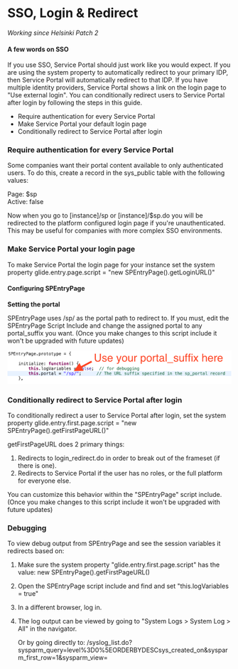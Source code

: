 # SSO, Login & Redirect 

_Working since Helsinki Patch 2_

#### A few words on SSO
If you use SSO, Service Portal should just work like you would expect. If you are using the system property to automatically redirect to your primary IDP, then Service Portal will automatically redirect to that IDP. If you have multiple identity providers, Service Portal shows a link on the login page to "Use external login". You can conditionally redirect users to Service Portal after login by following the steps in this guide.

 * Require authentication for every Service Portal
 * Make Service Portal your default login page
 * Conditionally redirect to Service Portal after login

### Require authentication for every Service Portal

Some companies want their portal content available to only authenticated users. To do this, create a record in the sys_public table with the following values:

Page: $sp  
Active: false

Now when you go to [instance]/sp or [instance]/$sp.do you will be redirected to the platform configured login page if you're unauthenticated. This may be useful for companies with more complex SSO environments.

### Make Service Portal your login page

To make Service Portal the login page for your instance
set the system property glide.entry.page.script = "new SPEntryPage().getLoginURL()"

#### Configuring SPEntryPage

**Setting the portal**

SPEntryPage uses /sp/ as the portal path to redirect to. If you must, edit the SPEntryPage Script Include and change the assigned portal to any portal_suffix you want. (Once you make changes to this script include it won't be upgraded with future updates)

![Screenshot](/assets/sso/portal_suffix.png)


### Conditionally redirect to Service Portal after login

To conditionally redirect a user to Service Portal after login, set the system property glide.entry.first.page.script = "new SPEntryPage().getFirstPageURL()"

getFirstPageURL does 2 primary things:

  1. Redirects to login_redirect.do in order to break out of the frameset (if there is one).
  2. Redirects to Service Portal if the user has no roles, or the full platform for everyone else.

You can customize this behavior within the "SPEntryPage" script include. (Once you make changes to this script include it won't be upgraded with future updates)

### Debugging

To view debug output from SPEntryPage and see the session variables it redirects based on:

  1. Make sure the system property "glide.entry.first.page.script" has the value: new SPEntryPage().getFirstPageURL()

  2. Open the SPEntryPage script include and find and set "this.logVariables = true"

  3. In a different browser, log in.

  4. The log output can be viewed by going to "System Logs > System Log > All" in the navigator.

      Or by going directly to: /syslog_list.do?sysparm_query=level%3D0%5EORDERBYDESCsys_created_on&sysparm_first_row=1&sysparm_view=
